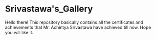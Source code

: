 # Srivastawa's_Gallery
Hello there! This repository basically contains all the certificates and achievements that Mr. Achintya Srivastawa have achieved till now. Hope you will like it. 
